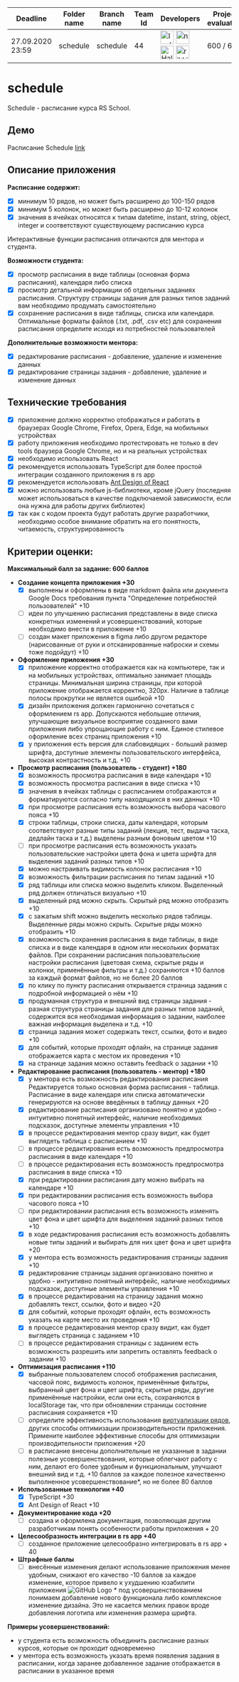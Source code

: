 
| Deadline         | Folder name | Branch name | Team Id | Developers | Project evaluation |
| ---------------- | ----------- | ----------- | ------ | ---- | ------------ |
| 27.09.2020 23:59 | schedule    | schedule    | 44     |[<img src="https://avatars0.githubusercontent.com/u/55137598?s=460&u=8740b71f7d0ee8986706a17d65abb72d1f361bd6&v=4" alt="lyolya95" width="30"/>](https://github.com/lyolya95) [<img src="https://avatars0.githubusercontent.com/u/13054496?s=460&u=c34dcf141af5af5a2fcd3ac528f06f58d8ca301d&v=4" alt="newqwes" width="30"/>](https://github.com/newqwes) [<img src="https://avatars3.githubusercontent.com/u/55688514?s=460&v=4" alt="HalinaPP" width="30"/>](https://github.com/HalinaPP) [<img src="https://avatars2.githubusercontent.com/u/55784228?s=460&u=095228f2b8d78705bff5e0b49144d859a6c2db54&v=4" alt="rikkirikkardo44" width="30"/>](https://github.com/rikkirikkardo44) | 600 / 600 |

# schedule

Schedule - расписание курса RS School.

## Демо

Расписание Schedule [link](https://docs.google.com/spreadsheets/d/1oM2O8DtjC0HodB3j7hcIResaWBw8P18tXkOl1ymelvE/)

## Описание приложения

**Расписание содержит:**
- [x] минимум 10 рядов, но может быть расширено до 100-150 рядов
- [x] минимум 5 колонок, но может быть расширено до 10-12 колонок
- [x] значения в ячейках относятся к типам datetime, instant, string, object, integer и соответствуют существующему расписанию курса 

Интерактивные функции расписания отличаются для ментора и студента.

**Возможности студента:**
- [x] просмотр расписания в виде таблицы (основная форма расписания), календаря либо списка
- [x] просмотр детальной информации об отдельных заданиях расписания. Структуру страницы задания для разных типов заданий вам необходимо продумать самостоятельно 
- [x] сохранение расписания в виде таблицы, списка или календаря. Оптимальные форматы файлов (.txt, .pdf, .csv etc) для сохранения расписания определите исходя из потребностей пользователей

**Дополнительные возможности ментора:**
- [x] редактирование расписания - добавление, удаление и изменение данных
- [x] редактирование страницы задания - добавление, удаление и изменение данных

## Технические требования  

- [x] приложение должно корректно отображаться и работать в браузерах Google Chrome, Firefox, Opera, Edge, на мобильных устройствах
- [x] работу приложения необходимо протестировать не только в dev tools браузера Google Chrome, но и на реальных устройствах
- [x] необходимо использовать React
- [x] рекомендуется использовать TypeScript для более простой интеграции созданного приложения в rs app
- [x] рекомендуется использовать [Ant Design of React](https://ant.design/docs/react/introduce) 
- [x] можно использовать любые js-библиотеки, кроме jQuery (последняя может использоваться в качестве подключаемой зависимости, если она нужна для работы других библиотек) 
- [x] так как с кодом проекта будут работать другие разработчики, необходимо особое внимание обратить на его понятность, читаемость, структурированность

## Критерии оценки:

**Максимальный балл за задание: 600 баллов** 

- **Создание концепта приложения +30**
  - [x] выполнены и оформлены в виде markdown файла или документа Google Docs требования пункта "Определение потребностей пользователей" +10
  - [ ] идеи по улучшению расписания представлены в виде списка конкретных изменений и усовершенствований, которые необходимо внести в приложение +10
  - [ ] создан макет приложения в figma либо другом редакторе (нарисованные от руки и отсканированные наброски и схемы тоже подойдут) +10

- **Оформление приложения +30**
  - [x] приложение корректно отображается как на компьютере, так и на мобильных устройствах, оптимально занимает площадь страницы. Минимальная ширина страницы, при которой приложение отображается корректно, 320рх. Наличие в таблице полосы прокрутки не является ошибкой  +10
  - [x] дизайн приложения должен гармонично сочетаться с оформлением rs app. Допускаются небольшие отличия, улучшающие визуальное восприятие созданного вами приложения либо упрощающие работу с ним. Единое стилевое оформление всех страниц приложения +10
  - [x] у приложения есть версия для слабовидящих - больший размер шрифта, доступные элементы пользовательского интерфейса, высокая контрастность и т.д. +10

- **Просмотр расписания (пользователь - студент) +180**
  - [x] возможность просмотра расписания в виде календаря +10
  - [x] возможность просмотра расписания в виде списка +10
  - [x] значения в ячейках таблицы с расписанием отображаются и форматируются согласно типу находящихся в них данных +10  
  - [x] при просмотре расписания есть возможность выбора часового пояса +10  
  - [x] строки таблицы, строки списка, даты календаря, которым соответствуют разные типы заданий (лекция, тест, выдача таска, дедлайн таска и т.д.) выделены разным фоновым цветом +10
  - [ ] при просмотре расписания есть возможность указать пользовательские настройки цвета фона и цвета шрифта для выделения заданий разных типов +10
  - [x] можно настраивать видимость колонок расписания +10
  - [x] возможность фильтрации расписания по типам заданий +10
  - [x] ряд таблицы или списка можно выделить кликом. Выделенный ряд должен отличаться визуально +10 
  - [x] выделенный ряд можно скрыть. Скрытый ряд можно отобразить +10
  - [x] с зажатым shift можно выделить несколько рядов таблицы. Выделенные ряды можно скрыть. Скрытые ряды можно отобразить +10
  - [x] возможность сохранения расписания в виде таблицы, в виде списка и в виде календаря в одном или нескольких форматах файлов. При сохранении расписания пользовательские настройки расписания (цветовая схема, скрытые ряды и колонки, применённые фильтры и т.д.) сохраняются  +10 баллов за каждый формат файлов, но не более 20 баллов  
  - [x] по клику по пункту расписания открывается страница задания с подробной информацией о нём +10
  - [x] продуманная структура и внешний вид страницы задания - разная структура страницы задания для разных типов заданий, содержится вся необходимая информация о задании, наиболее важная информация выделена и т.д. +10
  - [x] страница задания может содержать текст, ссылки, фото и видео +10 
  - [x] для событий, которые проходят офлайн, на странице задания отображается карта с местом их проведения +10
  - [x] на странице задания можно оставить feedback о задании +10

- **Редактирование расписания (пользователь - ментор) +180**  
  - [x] у ментора есть возможность редактирования расписания Редактируется только основная форма расписания - таблица. Расписание в виде календаря или списка автоматически генерируются на основе введённых в таблицу данных +20
  - [x] редактирование расписания организовано понятно и удобно - интуитивно понятный интерфейс, наличие необходимых подсказок, доступные элементы управления +10
  - [x] в процессе редактирования ментор сразу видит, как будет выглядеть таблица с расписанием +10
  - [ ] в процессе редактирования есть возможность предпросмотра расписания в виде календаря +10
  - [ ] в процессе редактирования есть возможность предпросмотра расписания в виде списка +10
  - [x] при редактировании расписания дату можно выбрать на календаре +10
  - [x] при редактировании расписания есть возможность выбора часового пояса +10
  - [ ] при редактировании расписания есть возможность изменять цвет фона и цвет шрифта для выделения заданий разных типов +10
  - [x] в ходе редактирования расписания есть возможность добавлять новые типы заданий и выбирать для них цвет фона и цвет шрифта +20
  - [x] у ментора есть возможность редактирования страницы задания +10
  - [x] редактирование страницы задания организовано понятно и удобно - интуитивно понятный интерфейс, наличие необходимых подсказок, доступные элементы управления +10 
  - [x] в процессе редактирования на страницу задания можно добавлять текст, ссылки, фото и видео +20  
  - [x] для событий, которые проходят офлайн, есть возможность указать на карте место их проведения +10
  - [x] в процессе редактирования ментор сразу видит, как будет выглядеть страница с заданием +10
  - [ ] в процессе редактирования страницы с заданием есть возможность разрешить или запретить оставлять feedback о задании +10

- **Оптимизация расписания +110**
  - [x] выбранные пользователем способ отображения расписания, часовой пояс, видимость колонок, применённые фильтры, выбранный цвет фона и цвет шрифта, скрытые ряды, другие применённые настройки, если они есть, сохраняются в localStorage так, что при обновлении страницы состояние расписания сохраняется +10
  - [ ] определите эффективность использования [виртуализации рядов](https://web.dev/virtualize-long-lists-react-window/), других способы оптимизации производительности приложения. Примените наиболее эффективные способы для оптимизации производительности приложения +20
  - [ ] в расписание внесены дополнительные не указанные в задании полезные усовершенствования, которые облегчают работу с ним, делают его более удобным и функциональным, улучшают внешний вид и т.д. +10 баллов за каждое полезное качественно выполненное усовершенствование*, но не более 80 баллов

- **Использованные технологии +40**
  - [x] TypeScript +30
  - [x] Ant Design of React +10

- **Документирование кода +20**
  - [ ] создана и оформлена документация, позволяющая другим разработчикам понять особенности работы приложения + 20
  
- **Целесообразность интеграции в rs app +40**
  - [ ] созданное приложение целесообразно интегрировать в rs app + 40

- **Штрафные баллы** 
  - [ ] внесённые изменения делают использование приложения менее удобным, снижают его качество -10 баллов за каждое изменение, которое привело к ухудшению юзабилити приложения
![GitHub Logo](/images/schedule.png)
\* под усовершенствованием понимаем добавление нового функционала либо комплексное изменение дизайна. Это не касается мелких правок вроде добавления логотипа или изменения размера шрифта.

**Примеры усовершенствований:** 
- у студента есть возможность объединить расписание разных курсов, которые он проходит одновременно
- у ментора есть возможность указать время появления задания в расписании, когда заранее добавленное задание отображается в расписании в указанное время   

